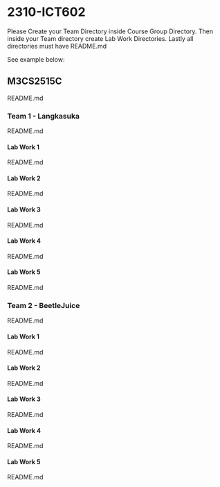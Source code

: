 # 2310-ICT602
Please Create your Team Directory inside Course Group Directory.
Then inside your Team directory create Lab Work Directories.
Lastly all directories must have README.md

See example below:
## M3CS2515C
README.md
### Team 1 - Langkasuka
README.md
#### Lab Work 1
README.md
#### Lab Work 2
README.md
#### Lab Work 3
README.md
#### Lab Work 4
README.md
#### Lab Work 5
README.md

### Team 2 - BeetleJuice
README.md
#### Lab Work 1
README.md
#### Lab Work 2
README.md
#### Lab Work 3
README.md
#### Lab Work 4
README.md
#### Lab Work 5
README.md

